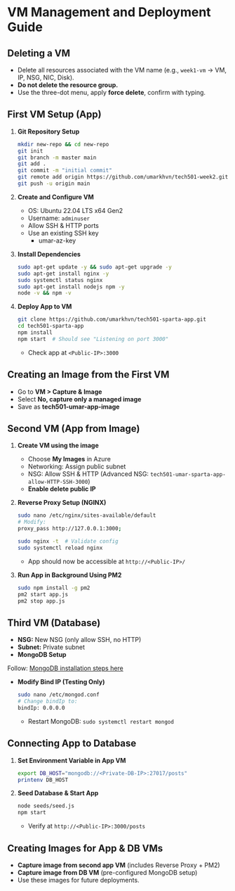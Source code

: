 # VM Management and Deployment Guide

## Deleting a VM
- Delete all resources associated with the VM name (e.g., `week1-vm` → VM, IP, NSG, NIC, Disk).
- **Do not delete the resource group.**
- Use the three-dot menu, apply **force delete**, confirm with typing.

## First VM Setup (App)
1. **Git Repository Setup**
   ```sh
   mkdir new-repo && cd new-repo
   git init
   git branch -m master main
   git add .
   git commit -m "initial commit"
   git remote add origin https://github.com/umarkhvn/tech501-week2.git
   git push -u origin main
   ```

2. **Create and Configure VM**
   - OS: Ubuntu 22.04 LTS x64 Gen2
   - Username: `adminuser`
   - Allow SSH & HTTP ports
   - Use an existing SSH key
     - umar-az-key

3. **Install Dependencies**
   ```sh
   sudo apt-get update -y && sudo apt-get upgrade -y
   sudo apt-get install nginx -y
   sudo systemctl status nginx
   sudo apt-get install nodejs npm -y
   node -v && npm -v
   ```

4. **Deploy App to VM**
   ```sh
   git clone https://github.com/umarkhvn/tech501-sparta-app.git
   cd tech501-sparta-app
   npm install
   npm start  # Should see "Listening on port 3000"
   ```
   - Check app at `<Public-IP>:3000`

## Creating an Image from the First VM
- Go to **VM > Capture & Image**
- Select **No, capture only a managed image**
- Save as **tech501-umar-app-image**

## Second VM (App from Image)
1. **Create VM using the image**
   - Choose **My Images** in Azure
   - Networking: Assign public subnet
   - NSG: Allow SSH & HTTP (Advanced NSG: `tech501-umar-sparta-app-allow-HTTP-SSH-3000`)
   - **Enable delete public IP**

2. **Reverse Proxy Setup (NGINX)**
   ```sh
   sudo nano /etc/nginx/sites-available/default
   # Modify:
   proxy_pass http://127.0.0.1:3000;
   
   sudo nginx -t  # Validate config
   sudo systemctl reload nginx
   ```
   - App should now be accessible at `http://<Public-IP>/`

3. **Run App in Background Using PM2**
   ```sh
   sudo npm install -g pm2
   pm2 start app.js
   pm2 stop app.js
   ```

## Third VM (Database)
- **NSG:** New NSG (only allow SSH, no HTTP)
- **Subnet:** Private subnet
- **MongoDB Setup**

Follow: [MongoDB installation steps here](<Database VM.md>)

- **Modify Bind IP (Testing Only)**
   ```sh
   sudo nano /etc/mongod.conf
   # Change bindIp to:
   bindIp: 0.0.0.0
   ```
   - Restart MongoDB: `sudo systemctl restart mongod`

## Connecting App to Database
1. **Set Environment Variable in App VM**
   ```sh
   export DB_HOST="mongodb://<Private-DB-IP>:27017/posts"
   printenv DB_HOST
   ```
2. **Seed Database & Start App**
   ```sh
   node seeds/seed.js
   npm start
   ```
   - Verify at `http://<Public-IP>:3000/posts`

## Creating Images for App & DB VMs
- **Capture image from second app VM** (includes Reverse Proxy + PM2)
- **Capture image from DB VM** (pre-configured MongoDB setup)
- Use these images for future deployments.